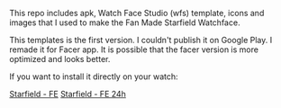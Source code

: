 This repo includes apk, Watch Face Studio (wfs) template, icons and images that I used to make the Fan Made Starfield Watchface.

This templates is the first version. I couldn't publish it on Google Play. I remade it for Facer app. It is possible that the facer version is more optimized and looks better. 

If you want to install it directly on your watch:

[Starfield - FE](https://www.facer.io/watchface/Uqxws7Jzsr)
[Starfield - FE 24h](https://www.facer.io/watchface/NqZQIx6jmP)
